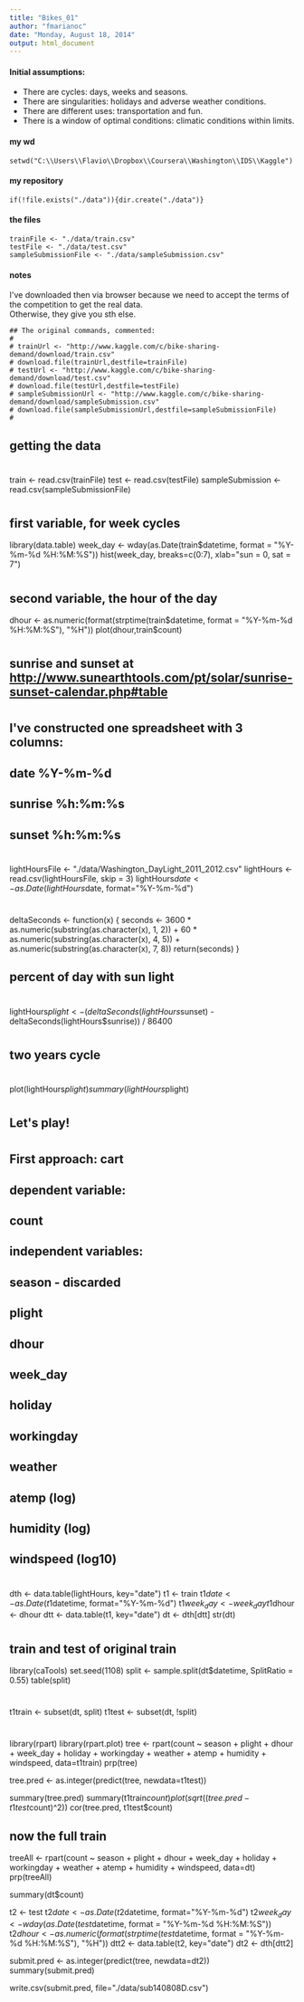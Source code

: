 ```yaml
---
title: "Bikes_01"
author: "fmarianoc"
date: "Monday, August 18, 2014"
output: html_document
---
```

#### Initial assumptions:

* There are cycles: days, weeks and seasons. 
* There are singularities: holidays and adverse weather conditions. 
* There are different uses: transportation and fun. 
* There is a window of optimal conditions: climatic conditions within limits.

#### my wd
```{r wd}
setwd("C:\\Users\\Flavio\\Dropbox\\Coursera\\Washington\\IDS\\Kaggle")
```

#### my repository
```{r repo}
if(!file.exists("./data")){dir.create("./data")}
```

#### the files
```{r files}
trainFile <- "./data/train.csv"
testFile <- "./data/test.csv"
sampleSubmissionFile <- "./data/sampleSubmission.csv"
```

#### notes
I've downloaded then via browser because we need to accept the terms of the competition to get the real data.  
Otherwise, they give you sth else.  
```{r commented}
## The original commands, commented:
#
# trainUrl <- "http://www.kaggle.com/c/bike-sharing-demand/download/train.csv"
# download.file(trainUrl,destfile=trainFile)
# testUrl <- "http://www.kaggle.com/c/bike-sharing-demand/download/test.csv"
# download.file(testUrl,destfile=testFile)
# sampleSubmissionUrl <- "http://www.kaggle.com/c/bike-sharing-demand/download/sampleSubmission.csv"
# download.file(sampleSubmissionUrl,destfile=sampleSubmissionFile)
#
```

## getting the data
#
train <- read.csv(trainFile)
test <- read.csv(testFile)
sampleSubmission <- read.csv(sampleSubmissionFile)
#
## first variable, for week cycles
library(data.table)
week_day <- wday(as.Date(train$datetime, format = "%Y-%m-%d %H:%M:%S"))
hist(week_day, breaks=c(0:7), xlab="sun = 0, sat = 7")
#
## second variable, the hour of the day
dhour <- as.numeric(format(strptime(train$datetime, format = "%Y-%m-%d %H:%M:%S"), "%H"))
plot(dhour,train$count)
#
## sunrise and sunset at http://www.sunearthtools.com/pt/solar/sunrise-sunset-calendar.php#table
#
## I've constructed one spreadsheet with 3 columns:
##
## date %Y-%m-%d
## sunrise %h:%m:%s
## sunset %h:%m:%s
#
lightHoursFile <- "./data/Washington_DayLight_2011_2012.csv"
lightHours <- read.csv(lightHoursFile, skip = 3)
lightHours$date <- as.Date(lightHours$date, format="%Y-%m-%d")
#
deltaSeconds <- function(x) {
    seconds <- 3600 * as.numeric(substring(as.character(x), 1, 2)) +
        60 * as.numeric(substring(as.character(x), 4, 5)) +
        as.numeric(substring(as.character(x), 7, 8))
    return(seconds)
}
## percent of day with sun light
#
lightHours$plight <- (deltaSeconds(lightHours$sunset) - deltaSeconds(lightHours$sunrise)) / 86400
#
## two years cycle
#
plot(lightHours$plight)
summary(lightHours$plight)
#
#
## Let's play!
#
## First approach: cart
## dependent variable:
##    count
## independent variables:
##   season - discarded
##   plight
##   dhour
##   week_day
##   holiday
##   workingday
##   weather
##   atemp (log)
##   humidity (log)
##   windspeed (log10)
#
dth <- data.table(lightHours, key="date")
t1 <- train
t1$date <- as.Date(t1$datetime, format="%Y-%m-%d")
t1$week_day <- week_day
t1$dhour <- dhour
dtt <- data.table(t1, key="date")
dt <- dth[dtt]
str(dt)
#
## train and test of original train
library(caTools)
set.seed(1108)
split <- sample.split(dt$datetime, SplitRatio = 0.55)
table(split)
#
t1train <- subset(dt, split)
t1test <- subset(dt, !split)
#
library(rpart)
library(rpart.plot)
tree <- rpart(count ~ season + plight + dhour + week_day 
              + holiday + workingday + weather + atemp 
              + humidity + windspeed, data=t1train)
prp(tree)

tree.pred <- as.integer(predict(tree, newdata=t1test))

summary(tree.pred)
summary(t1train$count)
plot(sqrt((tree.pred - t1test$count)^2))
cor(tree.pred, t1test$count)

## now the full train

treeAll <- rpart(count ~ season + plight + dhour + week_day 
                 + holiday + workingday + weather + atemp 
                 + humidity + windspeed, data=dt)
prp(treeAll)

summary(dt$count)

t2 <- test
t2$date <- as.Date(t2$datetime, format="%Y-%m-%d")
t2$week_day <- wday(as.Date(test$datetime, format = "%Y-%m-%d %H:%M:%S"))
t2$dhour <- as.numeric(format(strptime(test$datetime, format = "%Y-%m-%d %H:%M:%S"), "%H"))
dtt2 <- data.table(t2, key="date")
dt2 <- dth[dtt2]

submit.pred <- as.integer(predict(tree, newdata=dt2))
summary(submit.pred)

write.csv(submit.pred, file="./data/sub140808D.csv")

